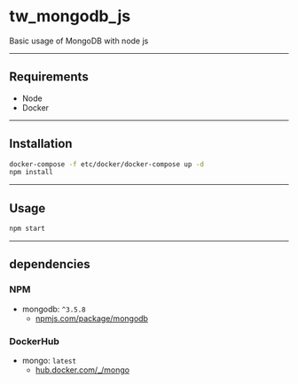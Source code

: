 # tw_mongodb_js

Basic usage of MongoDB with node js

------
## Requirements

- Node
- Docker

------
## Installation

```bash
docker-compose -f etc/docker/docker-compose up -d
npm install
```

------
## Usage

```bash
npm start
```

------
## dependencies

### NPM

- mongodb: `^3.5.8`
  - [npmjs.com/package/mongodb](https://www.npmjs.com/package/mongodb)

### DockerHub

- mongo: `latest`
  - [hub.docker.com/_/mongo](https://hub.docker.com/_/mongo)